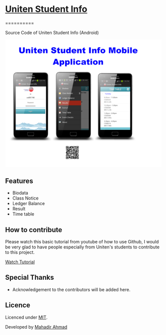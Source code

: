 # [Uniten Student Info](https://play.google.com/store/apps/details?id=my.madet.uniteninfo)
==========

Source Code of Uniten Student Info (Android)


[![Screen Shot](https://raw.githubusercontent.com/mahadirz/UnitenInfo/master/promo.png)](https://play.google.com/store/apps/details?id=my.madet.uniteninfo)


## Features

* Biodata 
* Class Notice
* Ledger Balance
* Result
* Time table

## How to contribute

Please watch this basic tutorial from youtube of how to 
use Github, I would be very glad to have people especially 
from Uniten's students to contribute to this project.

[Watch Tutorial ](http://www.youtube.com/watch?v=U8GBXvdmHT4)


## Special Thanks

* Acknowledgement to the contributors will be added here.


## Licence

Licenced under [MIT](http://opensource.org/licenses/mit-license.php).

Developed by [Mahadir Ahmad](http://madet.my)

